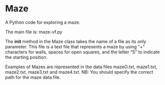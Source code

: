 # Maze
A Python code for exploring a maze.

The main file is: maze-vf.py 

The __init__ method in the Maze class takes the name of a file as its only parameter. This file is a text file that represents a maze by using “+” characters for
walls, spaces for open squares, and the letter “S” to indicate the starting position. 

Examples of Mazes are represented in the data files mazeO.txt, maze1.txt, maze2.txt, maze3.txt and maze4.txt.
NB: You should specify the correct path for the maze data file. 
